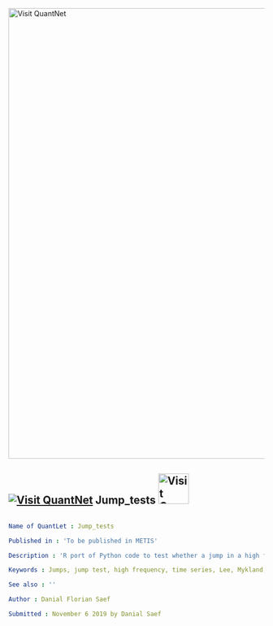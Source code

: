 [<img src="https://github.com/QuantLet/Styleguide-and-FAQ/blob/master/pictures/banner.png" width="888" alt="Visit QuantNet">](http://quantlet.de/)

## [<img src="https://github.com/QuantLet/Styleguide-and-FAQ/blob/master/pictures/qloqo.png" alt="Visit QuantNet">](http://quantlet.de/) **Jump_tests** [<img src="https://github.com/QuantLet/Styleguide-and-FAQ/blob/master/pictures/QN2.png" width="60" alt="Visit QuantNet 2.0">](http://quantlet.de/)

```yaml

Name of QuantLet : Jump_tests

Published in : 'To be published in METIS'

Description : 'R port of Python code to test whether a jump in a high frequency time series has happened by the methodology of Lee & Mykland (2012)'

Keywords : Jumps, jump test, high frequency, time series, Lee, Mykland, stochastic processes, cryptocurrencies, crypto

See also : ''

Author : Danial Florian Saef

Submitted : November 6 2019 by Danial Saef

```